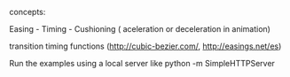 concepts:

Easing - Timing - Cushioning ( aceleration or deceleration in animation)

transition timing functions (http://cubic-bezier.com/, http://easings.net/es)

Run the examples using a local server like python -m SimpleHTTPServer

